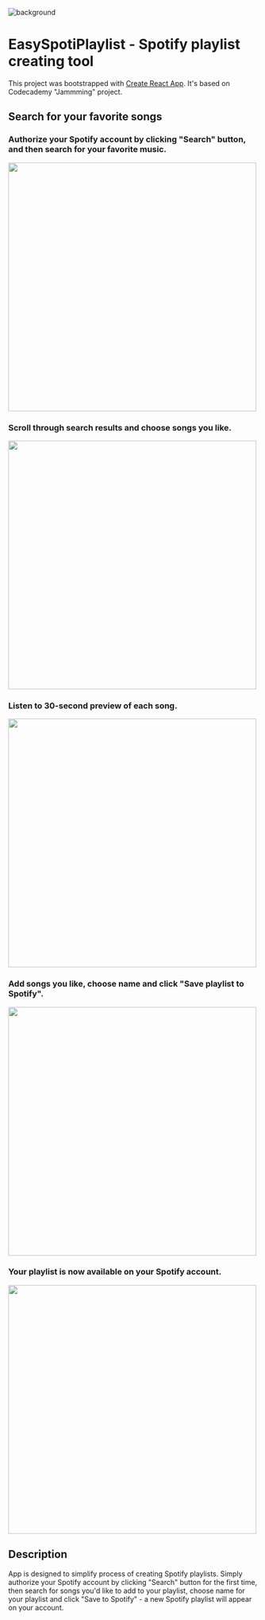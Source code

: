 ![background](https://user-images.githubusercontent.com/99597338/164945678-807ea601-bf49-4e5b-b5fc-9eca7172d079.png?raw=true "EasySpotiPlaylist")
# EasySpotiPlaylist - Spotify playlist creating tool

This project was bootstrapped with [Create React App](https://github.com/facebook/create-react-app). It's based on Codecademy "Jammming" project.

## Search for your favorite songs

### Authorize your Spotify account by clicking "Search" button, and then search for your favorite music. <br />
<img src="https://user-images.githubusercontent.com/99597338/164945744-9005cf8e-210c-494b-bed0-776fa8428e16.png" width="500">

### Scroll through search results and choose songs you like.
<img src="https://user-images.githubusercontent.com/99597338/164945759-5f11c282-4c91-400d-aa56-35da8afe20ee.png" width="500">

### Listen to 30-second preview of each song.
<img src="https://user-images.githubusercontent.com/99597338/164945791-4b1523ca-1f9e-41d1-831c-30e7adf150c5.png" width="500">


### Add songs you like, choose name and click "Save playlist to Spotify".
<img src="https://user-images.githubusercontent.com/99597338/164945814-4b647f4c-85f1-457b-98b4-4aff900aa041.png" width="500">

### Your playlist is now available on your Spotify account.
<img src="https://user-images.githubusercontent.com/99597338/164945842-e8069cf9-4026-438f-b437-3bdff3740059.png" width="500">


## Description

App is designed to simplify process of creating Spotify playlists. Simply authorize your Spotify account by clicking "Search" button for the first time, then search for songs you'd like to add to your playlist, choose name for your playlist and click "Save to Spotify" - a new Spotify playlist will appear on your account.


